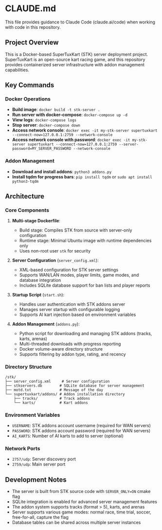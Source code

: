 # CLAUDE.md

This file provides guidance to Claude Code (claude.ai/code) when working with code in this repository.

## Project Overview

This is a Docker-based SuperTuxKart (STK) server deployment project. SuperTuxKart is an open-source kart racing game, and this repository provides containerized server infrastructure with addon management capabilities.

## Key Commands

### Docker Operations
- **Build image**: `docker build -t stk-server .`
- **Run server with docker-compose**: `docker-compose up -d`
- **View logs**: `docker-compose logs`
- **Stop server**: `docker-compose down`
- **Access network console**: `docker exec -it my-stk-server supertuxkart --connect-now=127.0.0.1:2759 --network-console`
- **Access network console with password**: `docker exec -it my-stk-server supertuxkart --connect-now=127.0.0.1:2759 --server-password=MY_SERVER_PASSWORD --network-console`

### Addon Management
- **Download and install addons**: `python3 addons.py`
- **Install tqdm for progress bars**: `pip install tqdm` or `sudo apt install python3-tqdm`

## Architecture

### Core Components

1. **Multi-stage Dockerfile**:
   - Build stage: Compiles STK from source with server-only configuration
   - Runtime stage: Minimal Ubuntu image with runtime dependencies only
   - Uses non-root user `stk` for security

2. **Server Configuration** (`server_config.xml`):
   - XML-based configuration for STK server settings
   - Supports WAN/LAN modes, player limits, game modes, and database integration
   - Includes SQLite database support for ban lists and player reports

3. **Startup Script** (`start.sh`):
   - Handles user authentication with STK addons server
   - Manages server startup with configurable logging
   - Supports AI kart injection based on environment variables

4. **Addon Management** (`addons.py`):
   - Python script for downloading and managing STK addons (tracks, karts, arenas)
   - Multi-threaded downloads with progress reporting
   - Docker volume-aware directory structure
   - Supports filtering by addon type, rating, and recency

### Directory Structure
```
/stk/
├── server_config.xml     # Server configuration
├── stkservers.db        # SQLite database for server management
├── motd.txt             # Message of the day
└── supertuxkart/addons/ # Addon installation directory
    ├── tracks/          # Track addons
    └── karts/           # Kart addons
```

### Environment Variables
- `USERNAME`: STK addons account username (required for WAN servers)
- `PASSWORD`: STK addons account password (required for WAN servers)  
- `AI_KARTS`: Number of AI karts to add to server (optional)

### Network Ports
- `2757/udp`: Server discovery port
- `2759/udp`: Main server port

## Development Notes

- The server is built from STK source code with `SERVER_ONLY=ON` cmake flag
- SQLite integration is enabled for advanced server management features
- The addon system supports tracks (format > 5), karts, and arenas
- Server supports various game modes: normal race, time trial, soccer, free-for-all, capture the flag
- Database tables can be shared across multiple server instances